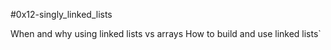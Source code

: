 #0x12-singly_linked_lists


When and why using linked lists vs arrays
How to build and use linked lists`
